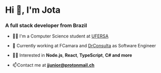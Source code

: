 # Hi 👋, I'm Jota
### A full stack developer from Brazil 

- 👩‍🎓 I'm a Computer Science student at [UFERSA](https://github.com/ufersa)

- 💼 Currently working at FCamara and [DrConsulta](https://github.com/DrConsulta) as Software Engineer

- 🐱‍💻 Interested in **Node.js**, **React**, **TypeScript**, **C# and more**

- 📫Contact me at **jjunior@protonmail.ch**

